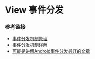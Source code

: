 # View 事件分发

### 参考链接

* [事件分发机制原理](https://github.com/GcsSloop/AndroidNote/blob/master/CustomView/Advance/[12]Dispatch-TouchEvent-Theory.md)
* [事件分发机制详解](https://github.com/GcsSloop/AndroidNote/blob/master/CustomView/Advance/[15]Dispatch-TouchEvent-Source.md)
* [可能是讲解Android事件分发最好的文章](https://www.jianshu.com/p/2be492c1df96)